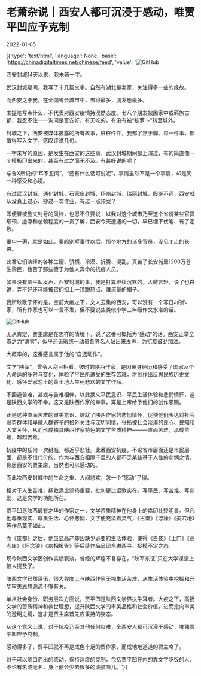 # 老萧杂说｜西安人都可沉浸于感动，唯贾平凹应予克制

2022-01-05

[{'type': 'text/html', 'language': None, 'base': 'https://chinadigitaltimes.net/chinese/feed', 'value': '![GitHub](https://chinadigitaltimes.net/chinese/files/2022/01/image-1641381874266.png)

西安封城14天以来，我未著一字。

武汉封城期间，我写了十几篇文字。自然有湖北是老家，关注得多一些的缘故。

而西安之于我，在全国省会城市中，去得最多，朋友也最多。

未提笔写点什么，不代表对西安疫情持漠然态度。七八个朋友被困家中或羁旅古都，我忍不住一一询问是否安好，有无吃的，有没有被“挖萝卜”转至城外。

封城之下，西安被媒体披露的所有故事，桩桩件件，我都了然于胸。每一件事，都值得写入文字，感叹评说几句。

一字未写的原因，是发生在西安的这些事，武汉封城期间都上演过，有的简直像一个模板印出来的，甚至有过之而无不及。有甚好说的呢？

与鲁X所说的“耳不忍闻”，“还有什么话可说呢”，事情虽然不是一个事情，却是同一种感受和心境。

有过武汉封城、通化封城、石家庄封城、扬州封城、瑞丽封城，殷鉴不远，西安就从没真上过心、抄过一次作业、有过一点预案？

即便冒被删文封号的风险，也忍不住要说：以我对这个城市乃至这个省份某些官员颟顸、虚浮和怂赖程度的一贯了解，西安今天遭遇的一切，早已埋下伏笔、有了定数。

重申一遍，就是如此。秦岭别墅事件以后，那个地方的诸多官员，没见丁点的长进。

此番它们演绎的各种生硬、骄横、冷漠、折腾、混乱，真苦了长安城里1200万苍生黎民，也苦了那些疲于为他人奔命的抗疫人员。

如果没有贾平凹发声，西安封城的事，我是打算继续沉默的。人微言轻，说了也白说，弄不好还可能被它们扣上一顶蹭热点、赚流量的帽子。

我所耿耿于怀的是，空前大疫之下，文人云集的西安，可以没有一个写日J的作家，所有作家也可以一言不发，但不要说些类似小学三年级作文水准的话。

![GitHub](https://chinadigitaltimes.net/chinese/files/2022/01/post-675457-61d580e9ebda2.)

无从肯定，贾主席是在怎样的情境下，说了这番可概括为“感动”的话。西安正举全市之力“清零”，似乎还无暇统一动员各界名人站出来发声，为抗疫鼓劲加油。

大概率的，这番感言属于他的“自选动作”。

文学“陕军”，曾令人刮目相看。彼时的陕西作家，是因亲身经历和感受了国家及个人命运的多舛与变化，体验了平民所遭受的生存苦难，才创作出反思民族历史文化、感怀爱家恋土的黄土地人生死悲欢的文学作品。

不回避苦难，甚或与苦难相伴，以此换来平民意识、平民生活体验和悲悯情怀，这是陕西文学的不幸，这又是陕西作家的幸事，算是上帝给予他们的创作恩赐。

正是这种直面苦难的审美意识，铸就了陕西作家的悲悯情怀，促使他们表达对社会弱势群体和卑微人群寄予的格外关注与深切同情，张扬被社会淡漠的良心、良知和人文关怀，从而形成独具陕西作家特色的文学苦质精神———直面苦难，承载苦难，超越苦难。

抗疫中的任何一次封城，都近乎悲壮。此番西安抗疫，不论省市层面还是市民层面，都是不惜代价的。作为与西安相隔千里的人都不乏某些基于人性的悲悯之情，身居西安的贾主席，当然也可以感动的。

而此次西安封城中的生命之重、人间悲欢，怎一个“感动”了得。

相对于人生苦难，拯救远比颂扬重要，批判更比讴歌实在。写平民、写苦难、写悲剧，这是文学的功能所在。

贾平凹是陕西最有才华的作家之一，文学苦质精神在他身上的烙印比较明显。但凡他尊重现实、尊重生活、心怀悲悯，文字便充溢着灵气，《古堡》《浮躁》《美穴地》等作品莫不如此。

而《废都》之后，他虽显高产却因缺少必要的生活体验，使得《白夜》《土门》《高老庄》《怀念狼》《病相报告》等后续作品呈现东进西寻、捉摸不定之态。

现今陕西文学因创作实绩衰淡，曾经的辉煌不复存在，“陕军东征”只在大学课堂上被人提及了。

陕西文学已然落伍，很大程度上与陕西作家无视生活苦难，从生活体验中挖掘和升华审美思想源流不够有关。

单从社会身份、职务层次方面说，贾平凹是陕西文学界执牛耳者。大疫之下，高扬文学的苦质精神和救世理想，提升陕西文学的审美品格和社会价值，进而走向审美的澄明之境，这才是贾主席首先应秉持的姿态。

从这个意义上说，对于抗疫乃至其他任何灾难，全西安人都可沉浸于感动，唯独贾平凹应予克制。

感动得多了，贾平凹就不再是成色十足的贾作家，而成地地道道的贾主席了。

对于可以随口而出的感动，保持适度的克制，包括贾平凹在内的靠文字吃饭的人，不论有名或无名，身上便会少去很多的油腻味儿。'}]